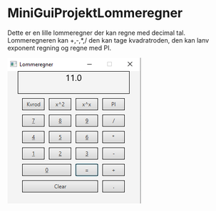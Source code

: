 # MiniGuiProjektLommeregner
Dette er en lille lommeregner der kan regne med decimal tal.
Lommeregneren kan +,-,*,/ den kan tage kvadratroden, den kan lanv exponent regning og regne med PI. 

![Start](https://github.com/Hjordrup/MiniGuiProjektLommeregner/blob/master/Lommeregner.PNG?raw=true)


